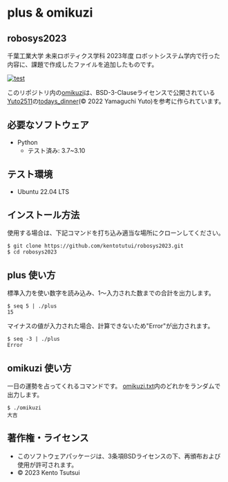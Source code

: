 # plus & omikuzi 
## robosys2023

千葉工業大学 未来ロボティクス学科 2023年度 ロボットシステム学内で行った内容に、課題で作成したファイルを追加したものです。

[![test](https://github.com/kentotutui/robosys2023/actions/workflows/test.yml/badge.svg)](https://github.com/kentotutui/robosys2023/actions/workflows/test.yml)

このリポジトリ内の[omikuzi](https://github.com/kentotutui/robosys2023/blob/main/omikuzi)は、BSD-3-Clauseライセンスで公開されている[Yuto2511](https://github.com/hide4096/robosys2022_Yuto2511.git)の[todays_dinner](https://github.com/hide4096/robosys2022_Yuto2511/blob/main/todays_dinner)(© 2022 Yamaguchi Yuto)を参考に作られています。

## 必要なソフトウェア
  * Python
    * テスト済み: 3.7~3.10

## テスト環境
  * Ubuntu 22.04 LTS

## インストール方法
使用する場合は、下記コマンドを打ち込み適当な場所にクローンしてください。

```shell
$ git clone https://github.com/kentotutui/robosys2023.git
$ cd robosys2023
```

## plus 使い方
標準入力を使い数字を読み込み、1～入力された数までの合計を出力します。

```shell
$ seq 5 | ./plus
15
```

マイナスの値が入力された場合、計算できないため"Error"が出力されます。

```shell
$ seq -3 | ./plus
Error
```

## omikuzi 使い方
一日の運勢を占ってくれるコマンドです。
[omikuzi.txt](https://github.com/kentotutui/robosys2023/blob/main/omikuzi.txt)内のどれかをランダムで出力します。

```shell
$ ./omikuzi
大吉
```

## 著作権・ライセンス
  * このソフトウェアパッケージは、3条項BSDライセンスの下、再頒布および使用が許可されます。
  * © 2023 Kento Tsutsui
